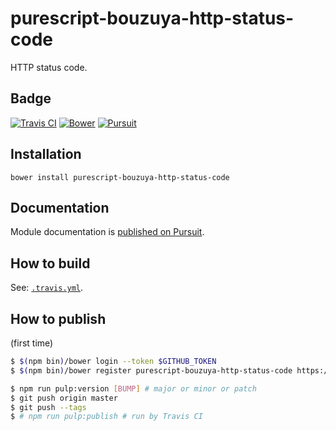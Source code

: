 # purescript-bouzuya-http-status-code

HTTP status code.

## Badge

[![Travis CI][travis-ci-badge]][travis-ci]
[![Bower][bower-badge]][bower]
[![Pursuit][pursuit-badge]][pursuit]

## Installation

```
bower install purescript-bouzuya-http-status-code
```

## Documentation

Module documentation is [published on Pursuit][pursuit].

## How to build

See: [`.travis.yml`](.travis.yml).

## How to publish

(first time)

```sh
$ $(npm bin)/bower login --token $GITHUB_TOKEN
$ $(npm bin)/bower register purescript-bouzuya-http-status-code https://github.com/bouzuya/purescript-bouzuya-http-status-code.git
```

```sh
$ npm run pulp:version [BUMP] # major or minor or patch
$ git push origin master
$ git push --tags
$ # npm run pulp:publish # run by Travis CI
```

[bower]: https://github.com/bouzuya/purescript-bouzuya-http-status-code
[bower-badge]: https://img.shields.io/bower/v/purescript-bouzuya-http-status-code.svg
[pursuit]: https://pursuit.purescript.org/packages/purescript-bouzuya-http-status-code
[pursuit-badge]: https://pursuit.purescript.org/packages/purescript-bouzuya-http-status-code/badge
[travis-ci]: https://travis-ci.org/bouzuya/purescript-bouzuya-http-status-code
[travis-ci-badge]: https://img.shields.io/travis/bouzuya/purescript-bouzuya-http-status-code.svg
